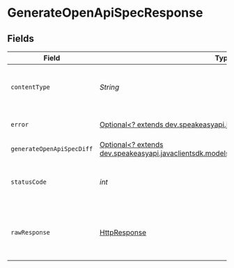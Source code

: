 # GenerateOpenApiSpecResponse


## Fields

| Field                                                                                                                                      | Type                                                                                                                                       | Required                                                                                                                                   | Description                                                                                                                                |
| ------------------------------------------------------------------------------------------------------------------------------------------ | ------------------------------------------------------------------------------------------------------------------------------------------ | ------------------------------------------------------------------------------------------------------------------------------------------ | ------------------------------------------------------------------------------------------------------------------------------------------ |
| `contentType`                                                                                                                              | *String*                                                                                                                                   | :heavy_check_mark:                                                                                                                         | HTTP response content type for this operation                                                                                              |
| `error`                                                                                                                                    | [Optional<? extends dev.speakeasyapi.javaclientsdk.models.shared.Error>](../../models/shared/Error.md)                                     | :heavy_minus_sign:                                                                                                                         | Default error response                                                                                                                     |
| `generateOpenApiSpecDiff`                                                                                                                  | [Optional<? extends dev.speakeasyapi.javaclientsdk.models.shared.GenerateOpenApiSpecDiff>](../../models/shared/GenerateOpenApiSpecDiff.md) | :heavy_minus_sign:                                                                                                                         | OK                                                                                                                                         |
| `statusCode`                                                                                                                               | *int*                                                                                                                                      | :heavy_check_mark:                                                                                                                         | HTTP response status code for this operation                                                                                               |
| `rawResponse`                                                                                                                              | [HttpResponse<InputStream>](https://docs.oracle.com/en/java/javase/11/docs/api/java.net.http/java/net/http/HttpResponse.html)              | :heavy_check_mark:                                                                                                                         | Raw HTTP response; suitable for custom response parsing                                                                                    |